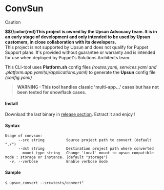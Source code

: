 ConvSun
=========

> [!CAUTION]
> **$${\color{red}This project is owned by the Upsun Advocacy team. It is in an early stage of development and only intended to be used by Upsun customers, in close collaboration with its developers.**  
> This project is not supported by Upsun and does not qualify for Puppet Support plans. It's provided without guarantee or warranty and is intended for use when deployed by Puppet's Solutions Architects team.  


This CLI-tool uses **Platform.sh** config files *(routes.yaml, services.yaml and .platform.app.yaml(s)/applications.yaml)* to generate the **Upsun** config file *(config.yaml)*  
> **WARNING : This tool handles classic 'multi-app...' cases but has not been tested for snowflack cases.**

#### Install

Download the last binary in [release section](https://github.com/upsun/convsun/releases).
Extract it and enjoy !

#### Syntax
```
Usage of convsun:
      --src string          Source project path to convert (default "./")
      --dst string          Destination project path where converted
      --mount_type string   Change 'Local' mount to upsun compatible mode : storage or instance. (default "storage")
  -v, --verbose             Enable verbose mode
```

#### Sample
`$ upsun_convert --src=tests/convert"`